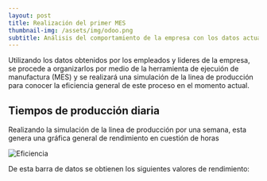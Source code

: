 ```yaml
---
layout: post
title: Realización del primer MES
thumbnail-img: /assets/img/odoo.png
subtitle: Análisis del comportamiento de la empresa con los datos actuales
---
```


Utilizando los datos obtenidos por los empleados y lideres de la empresa, se procede a organizarlos por medio de la herramienta de ejecuión de manufactura (MES) y se realizará una simulación de la linea de producción para conocer la eficiencia general de este proceso en el momento actual.

## Tiempos de producción diaria

Realizando la simulación de la linea de producción por una semana, esta genera una gráfica general de rendimiento en cuestión de horas

<img src="/Trabajo-final/assets/img/eficiencia inicial.jpg" alt="Eficiencia">

De esta barra de datos se obtienen los siguientes valores de rendimiento:

<head>
    <title>Centered Table Example</title>
    <style>
        table {
            margin: 0 auto;
        }

        table, th, td {
            border: 1px solid black;
            text-align: center;
            padding: 10px;
        }
    </style>
</head>
<body>
    <table>
        <tr>
            <th>Proceso</th>
            <th>Rendimiento </th>
        </tr>
        <tr>
            <td>Preparación de la masa</td>
            <td>66</td>
        </tr>
        <tr>
            <td>Moldeado de la arepa</td>
            <td>70</td>
        </tr>
        <tr>
            <td>Cocinado en el horno</td>
            <td>86</td>
        </tr>
        <tr>
            <td>Empaquetado de la arepa</td>
            <td>66</td>
        </tr>
    </table>
</body>

Analizando los valores de rendimiento se puede observar que la maquina que está trabajando más tiempo es el horno, por lo que significa que tiene el proceso mas lento entre todas y retiene el producto durante la linea de producción, por lo que el proceso critico a solucionar es este.

